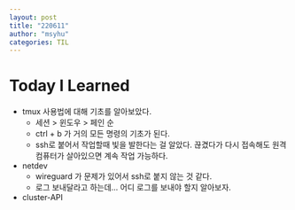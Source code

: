 ```yaml
---
layout: post
title: "220611"
author: "msyhu"
categories: TIL
---
```


# Today I Learned
- tmux 사용법에 대해 기초를 알아보았다.
  - 세션 > 윈도우 > 페인 순
  - ctrl + b 가 거의 모든 명령의 기초가 된다.
  - ssh로 붙어서 작업할때 빛을 발한다는 걸 알았다. 끊겼다가 다시 접속해도 원격 컴퓨터가 살아있으면 계속 작업 가능하다.
- netdev
  - wireguard 가 문제가 있어서 ssh로 붙지 않는 것 같다.
  - 로그 보내달라고 하는데... 어디 로그를 보내야 할지 알아보자.
- cluster-API
  